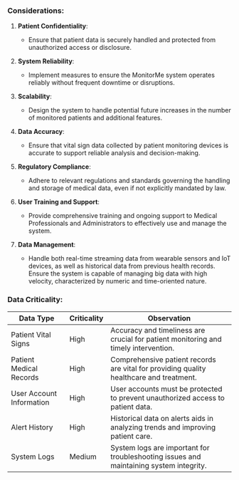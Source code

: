 ### Considerations:

1. **Patient Confidentiality**:
   - Ensure that patient data is securely handled and protected from unauthorized access or disclosure.

2. **System Reliability**:
   - Implement measures to ensure the MonitorMe system operates reliably without frequent downtime or disruptions.

3. **Scalability**:
   - Design the system to handle potential future increases in the number of monitored patients and additional features.

4. **Data Accuracy**:
   - Ensure that vital sign data collected by patient monitoring devices is accurate to support reliable analysis and decision-making.

5. **Regulatory Compliance**:
   - Adhere to relevant regulations and standards governing the handling and storage of medical data, even if not explicitly mandated by law.

6. **User Training and Support**:
   - Provide comprehensive training and ongoing support to Medical Professionals and Administrators to effectively use and manage the system.

7. **Data Management**:
   - Handle both real-time streaming data from wearable sensors and IoT devices, as well as historical data from previous health records. Ensure the system is capable of managing big data with high velocity, characterized by numeric and time-oriented nature.

### Data Criticality:

| Data Type             | Criticality  | Observation                                      |
|-----------------------|--------------|--------------------------------------------------|
| Patient Vital Signs   | High         | Accuracy and timeliness are crucial for patient monitoring and timely intervention.  |
| Patient Medical Records | High         | Comprehensive patient records are vital for providing quality healthcare and treatment. |
| User Account Information | High     | User accounts must be protected to prevent unauthorized access to patient data. |
| Alert History        | High         | Historical data on alerts aids in analyzing trends and improving patient care.        |
| System Logs          | Medium       | System logs are important for troubleshooting issues and maintaining system integrity. |
